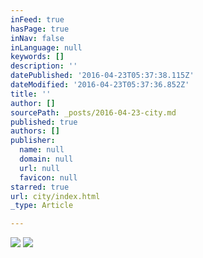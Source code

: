 ```yaml
---
inFeed: true
hasPage: true
inNav: false
inLanguage: null
keywords: []
description: ''
datePublished: '2016-04-23T05:37:38.115Z'
dateModified: '2016-04-23T05:37:36.852Z'
title: ''
author: []
sourcePath: _posts/2016-04-23-city.md
published: true
authors: []
publisher:
  name: null
  domain: null
  url: null
  favicon: null
starred: true
url: city/index.html
_type: Article

---
```

![](https://the-grid-user-content.s3-us-west-2.amazonaws.com/144dd3ea-6c26-48de-9e90-fc313c0dfea1.jpg)
![](https://the-grid-user-content.s3-us-west-2.amazonaws.com/f89169e1-f45a-485e-8dae-fd10a79dfe50.jpg)